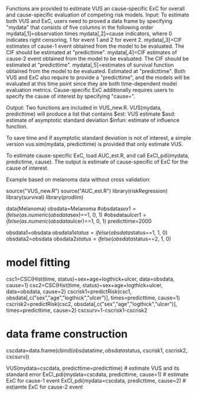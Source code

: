 Functions are provided to estimate VUS an cause-specific ExC for overall and cause-specific evaluation of competing risk models. 
Input:
To estimate both VUS and ExC, users need to proved a data frame by specifying "mydata" that consists of five columns in the following order
mydata[,1]=observation times
mydata[,2]=cause indicators, where 0 indicates right censoring, 1 for event 1 and 2 for event 2.
mydata[,3]=CIF estimates of cause-1 event obtained from the model to be evaluated. The CIF should be estimated at "predicttime".
mydata[,4]=CIF estimates of cause-2 event obtained from the model to be evaluated. The CIF should be estimated at "predicttime".
mydata[,5]=estimates of survival function obtained from the model to be evaluated. Estimated at "predicttime".
Both VUS and ExC also require to provide a "predicttime", and the models will be evaluated at this time point since they are both time-dependent model evaluation metrics.
Cause-specific ExC additionally requires users to specify the cause of interest by specifying "cause=".

Output:
Two functions are included in VUS_new.R. VUS(mydata, predicttime) will produce a list that contains 
$est: VUS estimate
$asd: estimate of asymptotic standard deviation
$infun: estimate of influence function.

To save time and if asymptotic standard deviation is not of interest, a simple version vus.sim(mydata, predicttime) is provided that only estimate VUS.

To estimate cause-specific ExC, load AUC_est.R, and call ExCl_pdi(mydata, predictime, cause). The output is estimate of cause-specific of ExC for the cause of interest.

Example based on melanoma data without cross validation:

source("VUS_new.R")
source("AUC_est.R")
library(riskRegression)
library(survival)
library(prodlim)

data(Melanoma)
obsdata=Melanoma
#obsdata$sex1=ifelse(as.numeric(obsdata$sex)==1, 0, 1)
#obsdata$ulcer1=ifelse(as.numeric(obsdata$ulcer)==1, 0, 1)
predicttime=2000

obsdata1=obsdata
obsdata1$status=ifelse(obsdata$status==1, 1, 0)
obsdata2=obsdata
obsdata2$status=ifelse(obsdata$status==2, 1, 0)

# model fitting
csc1=CSC(Hist(time, status)~sex+age+logthick+ulcer, data=obsdata, cause=1)
csc2=CSC(Hist(time, status)~sex+age+logthick+ulcer, data=obsdata, cause=2)
cscrisk1=predictRisk(csc1, obsdata[,c("sex","age","logthick","ulcer")], times=predicttime, cause=1)
cscrisk2=predictRisk(csc2, obsdata[,c("sex","age","logthick","ulcer")], times=predicttime, cause=2)
cscsurv=1-cscrisk1-cscrisk2
# data frame construction
cscdata=data.frame(cbind(obsdata$time, obsdata$status, cscrisk1, cscrisk2, cscsurv))

VUS(mydata=cscdata, predicttime=predicttime) # estimate VUS and its standard error
ExCl_pdi(mydata=cscdata, predicttime, cause=1) # estimate ExC for cause-1 event
ExCl_pdi(mydata=cscdata, predicttime, cause=2) # estiamte ExC for cause-2 event
